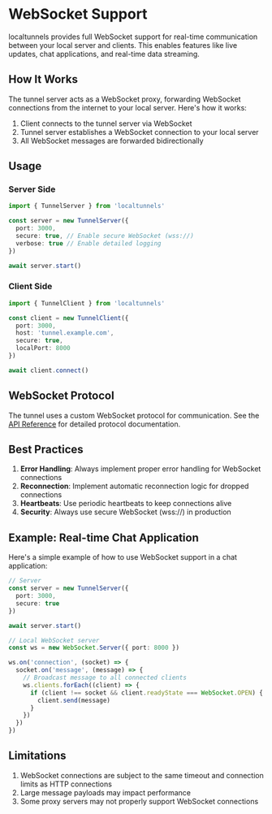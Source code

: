 # WebSocket Support

localtunnels provides full WebSocket support for real-time communication between your local server and clients. This enables features like live updates, chat applications, and real-time data streaming.

## How It Works

The tunnel server acts as a WebSocket proxy, forwarding WebSocket connections from the internet to your local server. Here's how it works:

1. Client connects to the tunnel server via WebSocket
2. Tunnel server establishes a WebSocket connection to your local server
3. All WebSocket messages are forwarded bidirectionally

## Usage

### Server Side

```typescript
import { TunnelServer } from 'localtunnels'

const server = new TunnelServer({
  port: 3000,
  secure: true, // Enable secure WebSocket (wss://)
  verbose: true // Enable detailed logging
})

await server.start()
```

### Client Side

```typescript
import { TunnelClient } from 'localtunnels'

const client = new TunnelClient({
  port: 3000,
  host: 'tunnel.example.com',
  secure: true,
  localPort: 8000
})

await client.connect()
```

## WebSocket Protocol

The tunnel uses a custom WebSocket protocol for communication. See the [API Reference](/api-reference) for detailed protocol documentation.

## Best Practices

1. **Error Handling**: Always implement proper error handling for WebSocket connections
2. **Reconnection**: Implement automatic reconnection logic for dropped connections
3. **Heartbeats**: Use periodic heartbeats to keep connections alive
4. **Security**: Always use secure WebSocket (wss://) in production

## Example: Real-time Chat Application

Here's a simple example of how to use WebSocket support in a chat application:

```typescript
// Server
const server = new TunnelServer({
  port: 3000,
  secure: true
})

await server.start()

// Local WebSocket server
const ws = new WebSocket.Server({ port: 8000 })

ws.on('connection', (socket) => {
  socket.on('message', (message) => {
    // Broadcast message to all connected clients
    ws.clients.forEach((client) => {
      if (client !== socket && client.readyState === WebSocket.OPEN) {
        client.send(message)
      }
    })
  })
})
```

## Limitations

1. WebSocket connections are subject to the same timeout and connection limits as HTTP connections
2. Large message payloads may impact performance
3. Some proxy servers may not properly support WebSocket connections
